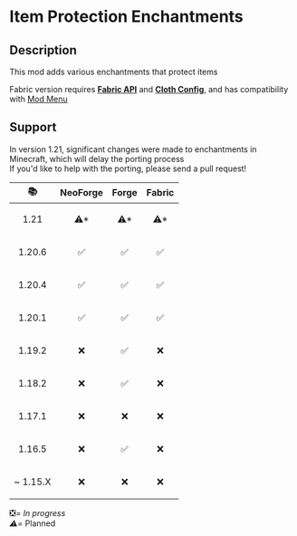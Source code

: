 # Item Protection Enchantments

## Description

This mod adds various enchantments that protect items

Fabric version requires [**Fabric API**](https://modrinth.com/mod/fabric-api) and [**Cloth Config**](https://modrinth.com/mod/cloth-config), and has compatibility with [Mod Menu](https://modrinth.com/mod/modmenu)

## Support

In version 1.21, significant changes were made to enchantments in Minecraft, which will delay the porting process  
If you'd like to help with the porting, please send a pull request!

| 📚                        | NeoForge             | Forge                | Fabric               |
|---------------------------|----------------------|----------------------|----------------------|
| <p align="center">1.21    | <p align="center">⚠* | <p align="center">⚠* | <p align="center">⚠* |
| <p align="center">1.20.6  | <p align="center">✅  | <p align="center">✅  | <p align="center">✅  |
| <p align="center">1.20.4  | <p align="center">✅  | <p align="center">✅  | <p align="center">✅  |
| <p align="center">1.20.1  | <p align="center">✅  | <p align="center">✅  | <p align="center">✅  |
| <p align="center">1.19.2  | <p align="center">❌  | <p align="center">✅  | <p align="center">❌  |
| <p align="center">1.18.2  | <p align="center">❌  | <p align="center">✅  | <p align="center">❌  |
| <p align="center">1.17.1  | <p align="center">❌  | <p align="center">❌  | <p align="center">❌  |
| <p align="center">1.16.5  | <p align="center">❌  | <p align="center">✅  | <p align="center">❌  |
| <p align="right">~ 1.15.X | <p align="center">❌  | <p align="center">❌  | <p align="center">❌  |

❎*= In progress  
⚠*= Planned